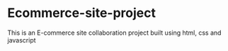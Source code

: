 # Ecommerce-site-project
This is an E-commerce site collaboration project built using html, css and javascript 
